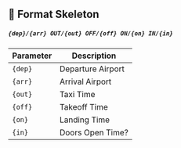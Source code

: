 ## 🩻 Format Skeleton
##### `{dep}/{arr} OUT/{out} OFF/{off} ON/{on} IN/{in}`

| Parameter | Description |
| -- | -- |
| `{dep}` | Departure Airport |
| `{arr}` | Arrival Airport |
| `{out}` | Taxi Time |
| `{off}` | Takeoff Time |
| `{on}` | Landing Time |
| `{in}` | Doors Open Time? |
